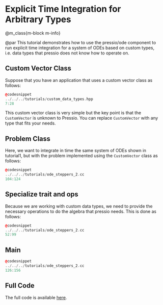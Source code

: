 
# Explicit Time Integration for Arbitrary Types

@m_class{m-block m-info}

@par
This tutorial demonstrates how to use the pressio/ode component
to run explicit time integration for a system of ODEs based on custom types,
i.e. data types that pressio does not know how to operate on.

## Custom Vector Class

Suppose that you have an application that uses a custom vector class as follows:

```cpp
@codesnippet
../../../tutorials/custom_data_types.hpp
7:28
```

This custom vector class is very simple but the key point is that
the `CustomVector` is unknown to Pressio.
You can replace `CustomVector` with any type that fits your needs.

## Problem Class
Here, we want to integrate in time the same system of ODEs shown in tutorial1,
but with the problem implemented using the `CustomVector` class as follows:

```cpp
@codesnippet
../../../tutorials/ode_steppers_2.cc
104:124
```

## Specialize trait and ops
Because we are working with custom data types, we need to provide
the necessary operations to do the algebra that pressio needs.
This is done as follows:

```cpp
@codesnippet
../../../tutorials/ode_steppers_2.cc
52:99
```

## Main

```cpp
@codesnippet
../../../tutorials/ode_steppers_2.cc
126:156
```

## Full Code
The full code is available [here](https://github.com/Pressio/pressio-tutorials/blob/main/tutorials/ode_steppers_2.cc).




<!-- pressio supports arbitrary type via generic programming and type introspection. -->
<!-- For example, if a vector container wrapper is templated on a Eigen::VectorXd, -->
<!-- pressio detects/recognizes the type and leverages the native algebra of Eigen. -->
<!-- If the user instantiates a vector templated on an -->
<!-- arbitrary vector type (for example user-defined), then pressio is also able to -->
<!-- detect that this is an ''unknown'' type, and the user needs to provide -->
<!-- the necessary operations to do the algebra. -->
